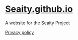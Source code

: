 # [Seaity.github.io](https://seaity.github.io/)
A website for the Seaity Project

[Privacy policy](https://seaity.github.io/privacy.html)
